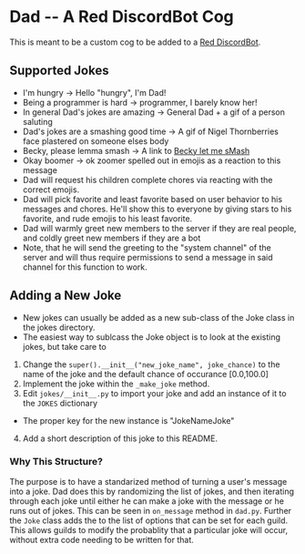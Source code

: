 # Dad -- A Red DiscordBot Cog
This is meant to be a custom cog to be added to a [Red DiscordBot](https://github.com/Cog-Creators/Red-DiscordBot).

## Supported Jokes
+ I'm hungry -> Hello "hungry", I'm Dad!
+ Being a programmer is hard -> programmer, I barely know her!
+ In general Dad's jokes are amazing -> General Dad + a gif of a person saluting
+ Dad's jokes are a smashing good time -> A gif of Nigel Thornberries face plastered on someone elses body
+ Becky, please lemma smash -> A link to [Becky let me sMash](https://www.youtube.com/watch?v=qSJ5I5v8zwQ)
+ Okay boomer -> ok zoomer spelled out in emojis as a reaction to this message
+ Dad will request his children complete chores via reacting with the correct emojis.
+ Dad will pick favorite and least favorite based on user behavior to his messages and chores. He'll show this to everyone by giving stars to his favorite, and rude emojis to his least favorite.
+ Dad will warmly greet new members to the server if they are real people, and coldly greet new members if they are a bot
 + Note, that he will send the greeting to the "system channel" of the server and will thus require permissions to send a message in said channel for this function to work.


## Adding a New Joke
+ New jokes can usually be added as a new sub-class of the Joke class in the jokes directory.
+ The easiest way to sublcass the Joke object is to look at the existing jokes, but take care to
 1. Change the `super().__init__("new_joke_name", joke_chance)` to the name of the joke and the default chance of occurance [0.0,100.0]
 2. Implement the joke within the `_make_joke` method.
 3. Edit `jokes/__init__.py` to import your joke and add an instance of it to the `JOKES` dictionary
  - The proper key for the new instance is "JokeNameJoke"
 4. Add a short description of this joke to this README.

### Why This Structure?
The purpose is to have a standarized method of turning a user's message into a joke. 
Dad does this by randomizing the list of jokes, and then iterating through each joke until either he can make a joke with the message or he runs out of jokes.
This can be seen in ``on_message`` method in `dad.py`.
Further the `Joke` class adds the to the list of options that can be set for each guild.
This allows guilds to modify the probablity that a particular joke will occur, without extra code needing to be written for that.
